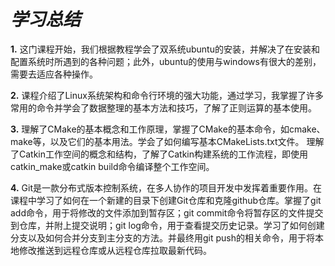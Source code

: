 # ***学习总结***

**1.** 这门课程开始，我们根据教程学会了双系统ubuntu的安装，并解决了在安装和配置系统时所遇到的各种问题；此外，ubuntu的使用与windows有很大的差别，需要去适应各种操作。

**2.** 课程介绍了Linux系统架构和命令行环境的强大功能，通过学习，我掌握了许多常用的命令并学会了数据整理的基本方法和技巧，了解了正则运算的基本使用。

**3.** 理解了CMake的基本概念和工作原理，掌握了CMake的基本命令，如cmake、make等，以及它们的基本用法。学会了如何编写基本CMakeLists.txt文件。 理解了Catkin工作空间的概念和结构，了解了Catkin构建系统的工作流程，即使用catkin_make或catkin build命令编译整个工作空间。

**4.** Git是一款分布式版本控制系统，在多人协作的项目开发中发挥着重要作用。在课程中学习了如何在一个新建的目录下创建Git仓库和克隆github仓库。掌握了git add命令，用于将修改的文件添加到暂存区；git commit命令将暂存区的文件提交到仓库，并附上提交说明；git log命令，用于查看提交历史记录。学习了如何创建分支以及如何合并分支到主分支的方法。并最终用git push的相关命令，用于将本地修改推送到远程仓库或从远程仓库拉取最新代码。
 
